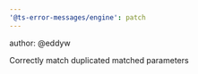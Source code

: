 ```yaml
---
'@ts-error-messages/engine': patch
---
```


author: @eddyw

Correctly match duplicated matched parameters
